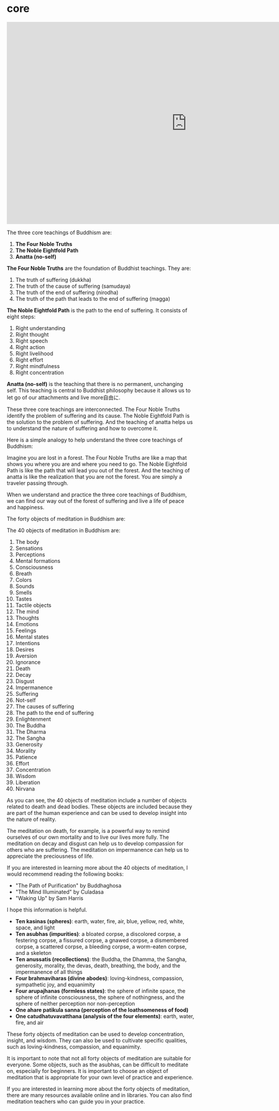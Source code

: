 # core

<iframe width="966" height="543" src="https://www.youtube.com/embed/kx8kbUGj1pY" title="Buddhism—Three Core Teachings" frameborder="0" allow="accelerometer; autoplay; clipboard-write; encrypted-media; gyroscope; picture-in-picture; web-share" allowfullscreen></iframe>

The three core teachings of Buddhism are:

1. **The Four Noble Truths**
2. **The Noble Eightfold Path**
3. **Anatta (no-self)**

**The Four Noble Truths** are the foundation of Buddhist teachings. They are:

1. The truth of suffering (dukkha)
2. The truth of the cause of suffering (samudaya)
3. The truth of the end of suffering (nirodha)
4. The truth of the path that leads to the end of suffering (magga)

**The Noble Eightfold Path** is the path to the end of suffering. It consists of eight steps:

1. Right understanding
2. Right thought
3. Right speech
4. Right action
5. Right livelihood
6. Right effort
7. Right mindfulness
8. Right concentration

**Anatta (no-self)** is the teaching that there is no permanent, unchanging self. This teaching is central to Buddhist philosophy because it allows us to let go of our attachments and live more自由に.

These three core teachings are interconnected. The Four Noble Truths identify the problem of suffering and its cause. The Noble Eightfold Path is the solution to the problem of suffering. And the teaching of anatta helps us to understand the nature of suffering and how to overcome it.

Here is a simple analogy to help understand the three core teachings of Buddhism:

Imagine you are lost in a forest. The Four Noble Truths are like a map that shows you where you are and where you need to go. The Noble Eightfold Path is like the path that will lead you out of the forest. And the teaching of anatta is like the realization that you are not the forest. You are simply a traveler passing through.

When we understand and practice the three core teachings of Buddhism, we can find our way out of the forest of suffering and live a life of peace and happiness.

The forty objects of meditation in Buddhism are:

The 40 objects of meditation in Buddhism are:

1. The body
2. Sensations
3. Perceptions
4. Mental formations
5. Consciousness
6. Breath
7. Colors
8. Sounds
9. Smells
10. Tastes
11. Tactile objects
12. The mind
13. Thoughts
14. Emotions
15. Feelings
16. Mental states
17. Intentions
18. Desires
19. Aversion
20. Ignorance
21. Death
22. Decay
23. Disgust
24. Impermanence
25. Suffering
26. Not-self
27. The causes of suffering
28. The path to the end of suffering
29. Enlightenment
30. The Buddha
31. The Dharma
32. The Sangha
33. Generosity
34. Morality
35. Patience
36. Effort
37. Concentration
38. Wisdom
39. Liberation
40. Nirvana

As you can see, the 40 objects of meditation include a number of objects related to death and dead bodies. These objects are included because they are part of the human experience and can be used to develop insight into the nature of reality.

The meditation on death, for example, is a powerful way to remind ourselves of our own mortality and to live our lives more fully. The meditation on decay and disgust can help us to develop compassion for others who are suffering. The meditation on impermanence can help us to appreciate the preciousness of life.

If you are interested in learning more about the 40 objects of meditation, I would recommend reading the following books:

* "The Path of Purification" by Buddhaghosa
* "The Mind Illuminated" by Culadasa
* "Waking Up" by Sam Harris

I hope this information is helpful.

* **Ten kasinas (spheres)**: earth, water, fire, air, blue, yellow, red, white, space, and light
* **Ten asubhas (impurities)**: a bloated corpse, a discolored corpse, a festering corpse, a fissured corpse, a gnawed corpse, a dismembered corpse, a scattered corpse, a bleeding corpse, a worm-eaten corpse, and a skeleton
* **Ten anussatis (recollections)**: the Buddha, the Dhamma, the Sangha, generosity, morality, the devas, death, breathing, the body, and the impermanence of all things
* **Four brahmaviharas (divine abodes)**: loving-kindness, compassion, sympathetic joy, and equanimity
* **Four arupajhanas (formless states)**: the sphere of infinite space, the sphere of infinite consciousness, the sphere of nothingness, and the sphere of neither perception nor non-perception
* **One ahare patikula sanna (perception of the loathsomeness of food)**
* **One catudhatuvavatthana (analysis of the four elements)**: earth, water, fire, and air

These forty objects of meditation can be used to develop concentration, insight, and wisdom. They can also be used to cultivate specific qualities, such as loving-kindness, compassion, and equanimity.

It is important to note that not all forty objects of meditation are suitable for everyone. Some objects, such as the asubhas, can be difficult to meditate on, especially for beginners. It is important to choose an object of meditation that is appropriate for your own level of practice and experience.

If you are interested in learning more about the forty objects of meditation, there are many resources available online and in libraries. You can also find meditation teachers who can guide you in your practice.
